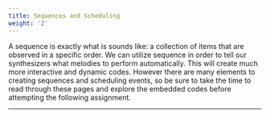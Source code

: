 ```yaml
---
title: Sequences and Scheduling
weight: '2'
---
```


A sequence is exactly what is sounds like: a collection of items that are observed in a specific order. We can utilize sequence in order to tell our synthesizers what melodies to perform automatically. This will create much more interactive and dynamic codes. However there are many elements to creating sequences and scheduling events, so be sure to take the time to read through these pages and explore the embedded codes before attempting the following assignment. 

---
